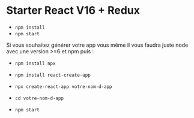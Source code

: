 # Starter React V16 + Redux

+ ```npm install```
+ ```npm start```

Si vous souhaitez générer votre app vous même il vous faudra juste node avec une version >=6 et npm puis :
+ ```npm install npx```
+ ```npm install react-create-app```
+ ```npx create-react-app votre-nom-d-app```

+ ```cd votre-nom-d-app ```
+ ```npm start```
